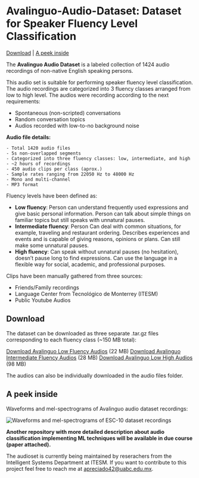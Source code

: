 # Avalinguo-Audio-Dataset: Dataset for Speaker Fluency Level Classification 

[Download](#download) | [A peek inside](#a-peek-inside)

The **Avalinguo Audio Dataset** is a labeled collection of 1424 audio recordings of non-native English speaking persons. 

This audio set is suitable for performing speaker fluency level classification. The audio recordings are categorized into 3 fluency classes arranged from low to high level. The audios were recording according to the next requirements:

- Spontaneous (non-scripted) conversations
- Random conversation topics
- Audios recorded with low-to-no background noise

**Audio file details:**
```
- Total 1420 audio files
- 5s non-overlapped segments
- Categorized into three fluency classes: low, intermediate, and high
- ~2 hours of recordings
- 450 audio clips per class (aprox.)
- Sample rates ranging from 22050 Hz to 48000 Hz
- Mono and multi-channel
- MP3 format
```

Fluency levels have been defined as:

- **Low fluency**: Person can understand frequently used expressions and give basic personal information. Person can talk about simple things on familiar topics but still speaks with unnatural pauses.
- **Intermediate fluency**: Person Can deal with common situations, for example, traveling and restaurant ordering. Describes experiences and events and is capable of giving reasons, opinions or plans. Can still make some unnatural pauses.
- **High fluency**: Can speak without unnatural pauses (no hesitation), doesn’t pause long to find expressions. Can use the language in a flexible way for social, academic, and professional purposes.

Clips have been manually gathered from three sources:

- Friends/Family recordings
- Language Center from Tecnológico de Monterrey (ITESM)
- Public Youtube Audios


## Download
The dataset can be downloaded as three separate .tar.gz files corresponding to each fluency class (~150 MB total):

[Download Avalinguo Low Fluency Audios](https://github.com/agrija9/Avalinguo-Audio-Set/tree/master/meta/tar-low-fluency.tar.gz) (22 MB)
[Download Avalinguo Intermediate Fluency Audios](https://github.com/agrija9/Avalinguo-Audio-Set/tree/master/meta/tar-intermediate-fluency.tar.gz) (28 MB)
[Download Avalinguo Low High Audios](https://github.com/agrija9/Avalinguo-Audio-Set/tree/master/meta/tar-high-fluency.tar.gz) (98 MB)

The audios can also be individually downloaded in the audio files folder.


## A peek inside

Waveforms and mel-spectrograms of Avalinguo audio dataset recordings:

![Waveforms and mel-spectrograms of ESC-10 dataset recordings](https://github.com/karoldvl/ESC-10/raw/master/ESC-10.png "Waveforms and mel-spectrograms of ESC-10 dataset recordings")


**Another repository with more detailed description about audio classification implementing ML techniques will be available in due course (paper attached).**

The audioset is currently being maintained by reserachers from the Intelligent Systems Department at ITESM. If you want to contribute to this project feel free to reach me at apreciado42@uabc.edu.mx.

